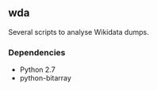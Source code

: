 ## wda

Several scripts to analyse Wikidata dumps.

### Dependencies

* Python 2.7
* python-bitarray
